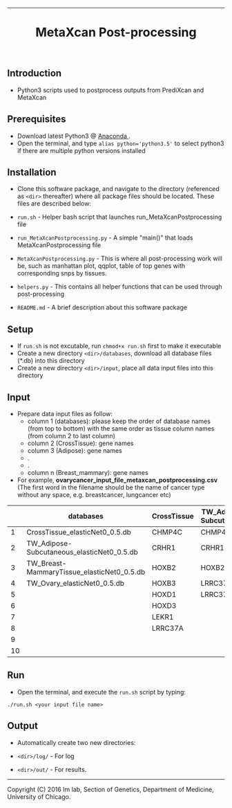 --------------------------------------------------------------------------------

<h1 style="text-align: center;" markdown="1"> MetaXcan Post-processing </h1>
<br> 

## Introduction 
+ Python3 scripts used to postprocess outputs from PrediXcan and MetaXcan

## Prerequisites  
+ Download latest Python3 @ <a href="https://www.continuum.io/downloads"> Anaconda </a>. 
+ Open the terminal, and type `alias python='python3.5'` to select python3 if there are multiple python versions installed     

## Installation 
+ Clone this software package, and navigate to the directory (referenced as `<dir>` thereafter) where all package files should be located. These files are described below:  

 + `run.sh` - Helper bash script that launches run_MetaXcanPostprocessing file 
 + `run_MetaXcanPostprocessing.py` - A simple "main()" that loads MetaXcanPostprocessing file
 + `MetaXcanPostprocessing.py` - This is where all post-processing work will be, such as manhattan plot, qqplot, table of top genes with corresponding snps by tissues.  
 + `helpers.py` - This contains all helper functions that can be used through post-processing   
 + `README.md` - A brief description about this software package 



## Setup 
+ If `run.sh` is not excutable, run ```chmod+x run.sh``` first  to make it executable 
+ Create a new directory `<dir>/databases`, download all database files (*.db) into this directory  
+ Create a new directory `<dir>/input`, place all data input files into this directory  

## Input 

+ Prepare data input files as follow: 
	+ column 1 (databases): please keep the order of database names (from top to bottom) with the same order as tissue column names (from column 2 to last column) 
	+ column 2 (CrossTissue): gene names 
	+ column 3 (Adipose): gene names 
	+ .
	+ .
	+ column n (Breast_mammary): gene names 
+ For example, **ovarycancer\_input\_file\_metaxcan\_postprocessing.csv** (The first word in the filename should be the name of cancer type without any space, e.g. breastcancer, lungcancer etc) 

|  | databases | CrossTissue | TW_Adipose-Subcutaneous | TW_Breast-MammaryTissue | TW_Ovary |
|----|---------|-------|-----------------|---------------|-----------|
| 1 | CrossTissue\_elasticNet0\_0.5.db  | CHMP4C | CHMP4C  | CHMP4C  | LRRC37A |
| 2 | TW\_Adipose\-Subcutaneous\_elasticNet0\_0.5.db | CRHR1  | CRHR1  | CRHR1  | LRRC37A2 |
| 3 | TW\_Breast\-MammaryTissue\_elasticNet0\_0.5.db |  HOXB2  |  HOXB2  |  HOXB9  | PTX3 |
| 4 | TW\_Ovary\_elasticNet0\_0.5.db  |HOXB3 |LRRC37A | LRRC37A | VEPH1|
| 5 | | HOXD1 |LRRC37A2  |HOXB2   |  |
| 6 |  |HOXD3  |  | LRRC37A2 |  |
| 7 |   | LEKR1 |  |  WNT3  |  |
| 8 |  | LRRC37A | | LEKR1 |  |
| 9 |  | |  | VEPH1  |  |
| 10 |  |  |  | PTX3 |  |

## Run 
+ Open the terminal, and execute the `run.sh` script by typing:
 
 ```./run.sh <your input file name>``` 

## Output 
+ Automatically create two new directories: 

 + `<dir>/log/` - For log

 + `<dir>/out/` - For results.

--------------------------------------------------------------------------------

Copyright (C) 2016 Im lab, Section of Genetics, Department of Medicine, University of Chicago. 